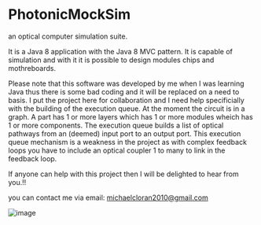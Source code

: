 # PhotonicMockSim
an optical computer simulation suite.

It is a Java 8 application with the Java 8 MVC pattern. It is capable of simulation and with it it is possible to design modules chips and mothreboards.

Please note that this software was developed by me when I was learning Java thus there is some bad coding and it will be replaced on a need to basis. I put the project 
here for collaboration and I need help specificially with the building of the execution queue. At the moment the circuit is in a graph. A part has 1 or more layers
which has 1 or more modules wheich has 1 or more components. The execution queue builds a list of optical pathways from an (deemed) input port to an output port. This
execution queue mechanism is a weakness in the project as with complex feedback loops you have to include an optical coupler 1 to many to link in the feedback loop.

If anyone can help with this project then I will be delighted to hear from you.!!

you can contact me via email: michaelcloran2010@gmail.com







![image](https://user-images.githubusercontent.com/107754541/174435515-2f15a520-4091-4cf4-bab6-ed286bf472c5.png)
